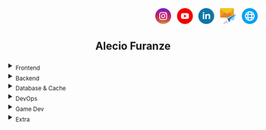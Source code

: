 <div align="end">
    <a href="https://instagram.com/alec1o"><img width="32px" src="/instagram.png" alt="instagram"/></a>
&nbsp;
    <a href="https://youtube.com/@alec1o"><img width="32px" src="/youtube.png" alt="youtube"/></a>
&nbsp;
    <a href="https://linkedin.com/in/alec1o/"><img width="32px" src="/linkedin.png" alt="linkedin"/></a>
&nbsp;
    <a href="mailto://i@alecio.me"><img width="32px" src="/email.png" alt="email"/></a>
&nbsp;
    <a href="http://www.alecio.me/"><img width="32px" src="/website.png" alt="website"/></a>
</div>

<div align="center">
    <h2>Alecio Furanze</h2>
</div>


<details>
<summary><sub>Frontend</sub></summary>
<div align="center">

#### <sub>Frontend stacks _(not limited to)_ </sub>

| <sub>ReactJS</sub> &nbsp;&nbsp; <sup>HTML</sup> &nbsp;&nbsp; <sub>CSS</sub> &nbsp;&nbsp; <sup>SCSS</sup> &nbsp;&nbsp; <sub>JavaScript</sub> &nbsp;&nbsp; <sup>TypeScript</sup> |  
| --- |

</div>
</details>

<details>
<summary><sub>Backend</sub></summary>

<div align="center">

#### <sub>Backend stacks _(not limited to)_ </sub>

| <sub>NodeJS</sub> &nbsp;&nbsp; <sup>TypeScript</sup> &nbsp;&nbsp; <sub>JavaScript</sub> &nbsp;&nbsp; <sup>ExpressJS</sup> &nbsp;&nbsp; <sub>NextJS</sub> &nbsp;&nbsp;  <sup>AdonisJS</sup>  &nbsp;&nbsp; <sub>NestJS</sub> |  <sup>.NET</sup> &nbsp;&nbsp; <sub>C#</sub> &nbsp;&nbsp; <sup>Asp.NET</sup>  |
| --- | --- |

</div>
</details>

<details>
<summary><sub>Database & Cache</sub></summary>

<div align="center">

#### <sub>Database & Cache stacks _(not limited to)_ </sub>

| <sub>SQL</sub> &nbsp;&nbsp; <sup>PostgreSQL</sup> &nbsp;&nbsp; <sub>MongoDB</sub> &nbsp;&nbsp; <sup>Redis</sup> |
| --- |

</div>
</details>

<details>
<summary><sub>DevOps</sub></summary>

<div align="center">

#### <sub>DevOps stacks _(not limited to)_ </sub>

| <sub>Linux</sub> &nbsp;&nbsp; <sup>Docker</sup> &nbsp;&nbsp; <sub>Nginx</sub |  
| --- |

</div>
</details>

<details>
<summary><sub>Game Dev</sub></summary>

<div align="center">

#### <sub>Game Dev stacks _(not limited to)_ </sub>

| <sub>FlaxEngine</sub> &nbsp;&nbsp; <sup>Blender3D</sup> &nbsp;&nbsp; <sub>UnityEngine</sub> |  
| --- |

</div>

</details>

<details>
<summary><sub>Extra</sub></summary>
    
<div align="center">

#### <sub>Extra stacks _(not limited to)_ </sub>

| <sub>RabbitMQ</sub> |  
| --- |

</div>
</details>
